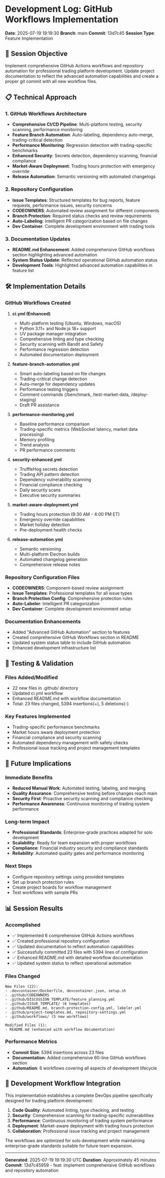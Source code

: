 # Development Log: GitHub Workflows Implementation

**Date**: 2025-07-19 19:19:30
**Branch**: main
**Commit**: 13d7c45
**Session Type**: Feature Implementation

## 🎯 Session Objective

Implement comprehensive GitHub Actions workflows and repository automation for professional trading platform development. Update project documentation to reflect the advanced automation capabilities and create a proper git commit with all new workflow files.

## 📋 Technical Approach

### 1. GitHub Workflows Architecture
- **Comprehensive CI/CD Pipeline**: Multi-platform testing, security scanning, performance monitoring
- **Feature Branch Automation**: Auto-labeling, dependency auto-merge, trading-critical detection
- **Performance Monitoring**: Regression detection with trading-specific benchmarks
- **Enhanced Security**: Secrets detection, dependency scanning, financial compliance
- **Market-Aware Deployment**: Trading hours protection with emergency override
- **Release Automation**: Semantic versioning with automated changelogs

### 2. Repository Configuration
- **Issue Templates**: Structured templates for bug reports, feature requests, performance issues, security concerns
- **CODEOWNERS**: Automated review assignment for different components
- **Branch Protection**: Required status checks and review requirements
- **Auto-Labeling**: Intelligent PR categorization based on file changes
- **Dev Container**: Complete development environment with trading tools

### 3. Documentation Updates
- **README.md Enhancement**: Added comprehensive GitHub workflows section highlighting advanced automation
- **System Status Update**: Reflected operational GitHub automation status
- **Development Tools**: Highlighted advanced automation capabilities in feature list

## 🛠️ Implementation Details

### GitHub Workflows Created

1. **ci.yml (Enhanced)**
   - Multi-platform testing (Ubuntu, Windows, macOS)
   - Python 3.11+ and Node.js 18+ support
   - UV package manager integration
   - Comprehensive linting and type checking
   - Security scanning with Bandit and Safety
   - Performance regression detection
   - Automated documentation deployment

2. **feature-branch-automation.yml**
   - Smart auto-labeling based on file changes
   - Trading-critical change detection
   - Auto-merge for dependency updates
   - Performance testing triggers
   - Comment commands (/benchmark, /test-market-data, /deploy-staging)
   - Draft PR assistance

3. **performance-monitoring.yml**
   - Baseline performance comparison
   - Trading-specific metrics (WebSocket latency, market data processing)
   - Memory profiling
   - Trend analysis
   - PR performance comments

4. **security-enhanced.yml**
   - TruffleHog secrets detection
   - Trading API pattern detection
   - Dependency vulnerability scanning
   - Financial compliance checking
   - Daily security scans
   - Executive security summaries

5. **market-aware-deployment.yml**
   - Trading hours protection (9:30 AM - 4:00 PM ET)
   - Emergency override capabilities
   - Market holiday detection
   - Pre-deployment health checks

6. **release-automation.yml**
   - Semantic versioning
   - Multi-platform Electron builds
   - Automated changelog generation
   - Comprehensive release notes

### Repository Configuration Files

- **CODEOWNERS**: Component-based review assignment
- **Issue Templates**: Professional templates for all issue types
- **Branch Protection Config**: Comprehensive protection rules
- **Auto-Labeler**: Intelligent PR categorization
- **Dev Container**: Complete development environment setup

### Documentation Enhancements

- Added "Advanced GitHub Automation" section to features
- Created comprehensive GitHub Workflows section in README
- Updated system status table to include GitHub automation
- Enhanced development infrastructure list

## 🧪 Testing & Validation

### Files Added/Modified
- 22 new files in .github/ directory
- Updated ci.yml workflow
- Enhanced README.md with workflow documentation
- Total: 23 files changed, 5394 insertions(+), 5 deletions(-)

### Key Features Implemented
- Trading-specific performance benchmarks
- Market hours aware deployment protection
- Financial compliance and security scanning
- Automated dependency management with safety checks
- Professional issue tracking and project management templates

## 🎯 Future Implications

### Immediate Benefits
- **Reduced Manual Work**: Automated testing, labeling, and merging
- **Quality Assurance**: Comprehensive testing before changes reach main
- **Security First**: Proactive security scanning and compliance checking
- **Performance Awareness**: Continuous monitoring of trading system performance

### Long-term Impact
- **Professional Standards**: Enterprise-grade practices adapted for solo development
- **Scalability**: Ready for team expansion with proper workflows
- **Compliance**: Financial industry security and compliance standards
- **Reliability**: Automated quality gates and performance monitoring

### Next Steps
- Configure repository settings using provided templates
- Set up branch protection rules
- Create project boards for workflow management
- Test workflows with sample PRs

## 📊 Session Results

### Accomplished
- ✅ Implemented 6 comprehensive GitHub Actions workflows
- ✅ Created professional repository configuration
- ✅ Updated documentation to reflect automation capabilities
- ✅ Successfully committed 23 files with 5394 lines of configuration
- ✅ Enhanced README.md with detailed workflow documentation
- ✅ Updated system status to reflect operational automation

### Files Changed
```
New Files (22):
- .devcontainer/Dockerfile, devcontainer.json, setup.sh
- .github/CODEOWNERS
- .github/DISCUSSION_TEMPLATE/feature_planning.yml
- .github/ISSUE_TEMPLATE/ (6 templates)
- .github/README.md, branch-protection-config.yml, labeler.yml
- .github/project-templates.md, repository-settings.yml
- .github/workflows/ (5 new workflows)

Modified Files (1):
- README.md (enhanced with workflow documentation)
```

### Performance Metrics
- **Commit Size**: 5394 insertions across 23 files
- **Documentation**: Added comprehensive 60-line GitHub workflows section
- **Automation**: 6 workflows covering all aspects of development lifecycle

## 🔄 Development Workflow Integration

This implementation establishes a complete DevOps pipeline specifically designed for trading platform development:

1. **Code Quality**: Automated linting, type checking, and testing
2. **Security**: Comprehensive scanning for trading-specific vulnerabilities
3. **Performance**: Continuous monitoring of trading system performance
4. **Deployment**: Market-aware deployment with trading hours protection
5. **Collaboration**: Professional issue tracking and project management

The workflows are optimized for solo development while maintaining enterprise-grade standards suitable for future team expansion.

---

**Generated**: 2025-07-19 19:19:30 UTC
**Duration**: Approximately 45 minutes
**Commit**: 13d7c45959 - feat: implement comprehensive GitHub workflows and repository automation